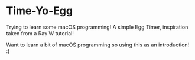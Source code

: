 # Time-Yo-Egg
Trying to learn some macOS programming! A simple Egg Timer, inspiration taken from a Ray W tutorial!

Want to learn a bit of macOS programming so using this as an introduction! :)
